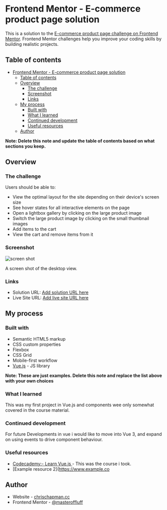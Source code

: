 # Frontend Mentor - E-commerce product page solution

This is a solution to the [E-commerce product page challenge on Frontend Mentor](https://www.frontendmentor.io/challenges/ecommerce-product-page-UPsZ9MJp6). Frontend Mentor challenges help you improve your coding skills by building realistic projects.

## Table of contents

- [Frontend Mentor - E-commerce product page solution](#frontend-mentor---e-commerce-product-page-solution)
  - [Table of contents](#table-of-contents)
  - [Overview](#overview)
    - [The challenge](#the-challenge)
    - [Screenshot](#screenshot)
    - [Links](#links)
  - [My process](#my-process)
    - [Built with](#built-with)
    - [What I learned](#what-i-learned)
    - [Continued development](#continued-development)
    - [Useful resources](#useful-resources)
  - [Author](#author)

**Note: Delete this note and update the table of contents based on what sections you keep.**

## Overview

### The challenge

Users should be able to:

- View the optimal layout for the site depending on their device's screen size
- See hover states for all interactive elements on the page
- Open a lightbox gallery by clicking on the large product image
- Switch the large product image by clicking on the small thumbnail images
- Add items to the cart
- View the cart and remove items from it

### Screenshot

![screen shot](.images//screenshot.png)

A screen shot of the desktop view.

### Links

- Solution URL: [Add solution URL here](https://github.com/masteroffluff/FM-ecommerce-product-page-main)
- Live Site URL: [Add live site URL here](https://your-live-site-url.com)

## My process

### Built with

- Semantic HTML5 markup
- CSS custom properties
- Flexbox
- CSS Grid
- Mobile-first workflow
- [Vue.js](https://vuejs.org/) - JS library

**Note: These are just examples. Delete this note and replace the list above with your own choices**

### What I learned

This was my first project in Vue.js and components wee only somewhat covered in the course material.

### Continued development

For future Developments in vue i would like to move into Vue 3, and expand on using events to drive component behaviour.

### Useful resources

- [Codecademy:- Learn Vue.js ](https://www.codecademy.com/enrolled/courses/learn-vue-js) - This was the course i took. 
- [Example resource 2](https://www.example.co

## Author

- Website - [chrischapman.cc](https://chrischapman.cc)
- Frontend Mentor - [@masteroffluff](https://www.frontendmentor.io/profile/masteroffluff)
